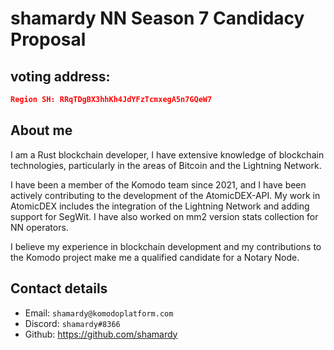 # shamardy NN Season 7 Candidacy Proposal

## voting address:

```json
Region SH: RRqTDgBX3hhKh4JdYFzTcmxegA5n7GQeW7
```

## About me

I am a Rust blockchain developer, I have extensive knowledge of blockchain technologies, particularly in the areas of Bitcoin and the Lightning Network.

I have been a member of the Komodo team since 2021, and I have been actively contributing to the development of the AtomicDEX-API. My work in AtomicDEX includes the integration of the Lightning Network and adding support for SegWit. I have also worked on mm2 version stats collection for NN operators.

I believe my experience in blockchain development and my contributions to the Komodo project make me a qualified candidate for a Notary Node.

## Contact details
- Email: `shamardy@komodoplatform.com`<br>
- Discord: `shamardy#8366`<br>
- Github: https://github.com/shamardy